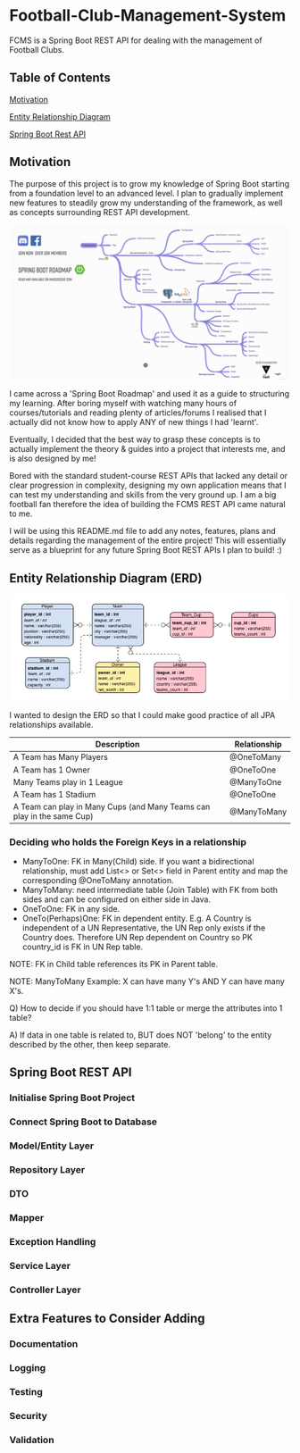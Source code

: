# Football-Club-Management-System
FCMS is a Spring Boot REST API for dealing with the management of Football Clubs.

## Table of Contents  
[Motivation](#motivation)

[Entity Relationship Diagram](#entity-relationship-diagram-(erd))

[Spring Boot Rest API](#spring-boot-rest-api) 


## Motivation
The purpose of this project is to grow my knowledge of Spring Boot starting from a foundation level to an advanced level. I plan to gradually implement new features to steadily grow my understanding of the framework, as well as concepts surrounding REST API development.

![Spring Boot Roadmap](Spring-Boot-Roadmap.png)

I came across a 'Spring Boot Roadmap' and used it as a guide to structuring my learning. After boring myself with watching many hours of courses/tutorials and reading plenty of articles/forums I realised that I actually did not know how to apply ANY of new things I had 'learnt'. 

Eventually, I decided that the best way to grasp these concepts is to actually implement the theory & guides into a project that interests me, and is also designed by me!

Bored with the standard student-course REST APIs that lacked any detail or clear progression in complexity, designing my own application means that I can test my understanding and skills from the very ground up. I am a big football fan therefore the idea of building the FCMS REST API came natural to me.

I will be using this README.md file to add any notes, features, plans and details regarding the management of the entire project! This will essentially serve as a blueprint for any future Spring Boot REST APIs I plan to build! :)

## Entity Relationship Diagram (ERD)

![FCSM ERD](FCMS-ERD.png)

I wanted to design the ERD so that I could make good practice of all JPA relationships available.

| Description | Relationship|
| ----------- | ----------- |
| A Team has Many Players | @OneToMany |
| A Team has 1 Owner | @OneToOne |
| Many Teams play in 1 League| @ManyToOne |
| A Team has 1 Stadium | @OneToOne |
| A Team can play in Many Cups (and Many Teams can play in the same Cup) | @ManyToMany |



### Deciding who holds the Foreign Keys in a relationship
- ManyToOne: FK in Many(Child) side. If you want a bidirectional relationship, must add List<> or Set<> field in Parent entity and map the corresponding @OneToMany annotation.
- ManyToMany: need intermediate table (Join Table) with FK from both sides and can be configured on either side in Java.
- OneToOne: FK in any side.
- OneTo(Perhaps)One: FK in dependent entity. E.g. A Country is independent of a UN Representative, the UN Rep only exists if the Country does. Therefore UN Rep dependent on Country so PK country_id is FK in UN Rep table.

NOTE: FK in Child table references its PK in Parent table.

NOTE: ManyToMany Example: X can have many Y's AND Y can have many X's.


Q) How to decide if you should have 1:1 table or merge the attributes into 1 table?

A) If data in one table is related to, BUT does NOT 'belong' to the entity described by the other, then keep separate.

## Spring Boot REST API

### Initialise Spring Boot Project

### Connect Spring Boot to Database

### Model/Entity Layer

### Repository Layer

### DTO

### Mapper

### Exception Handling

### Service Layer

### Controller Layer



## Extra Features to Consider Adding

### Documentation

### Logging

### Testing

### Security

### Validation




